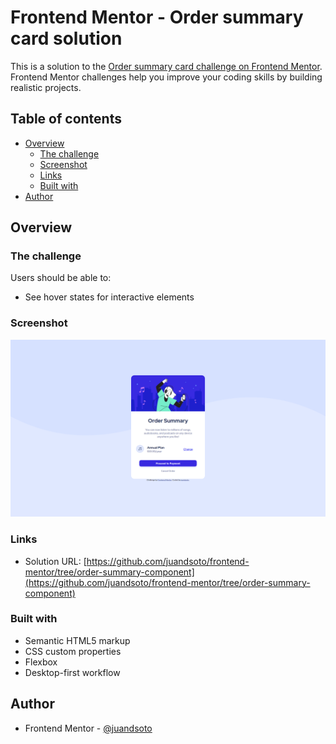 # Frontend Mentor - Order summary card solution

This is a solution to the [Order summary card challenge on Frontend Mentor](https://www.frontendmentor.io/challenges/order-summary-component-QlPmajDUj). Frontend Mentor challenges help you improve your coding skills by building realistic projects.

## Table of contents

- [Overview](#overview)
  - [The challenge](#the-challenge)
  - [Screenshot](#screenshot)
  - [Links](#links)
  - [Built with](#built-with)
- [Author](#author)

## Overview

### The challenge

Users should be able to:

- See hover states for interactive elements

### Screenshot

![](./screenshot.png)

### Links

- Solution URL: [https://github.com/juandsoto/frontend-mentor/tree/order-summary-component](https://github.com/juandsoto/frontend-mentor/tree/order-summary-component)

### Built with

- Semantic HTML5 markup
- CSS custom properties
- Flexbox
- Desktop-first workflow

## Author

- Frontend Mentor - [@juandsoto](https://www.frontendmentor.io/profile/juandsoto)
